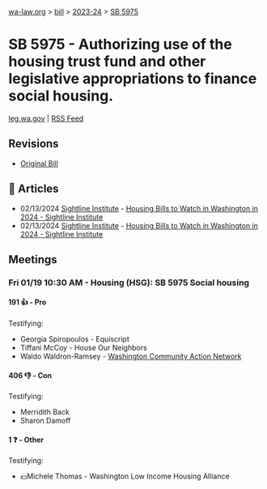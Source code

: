 [wa-law.org](/) > [bill](/bill/) > [2023-24](/bill/2023-24/) > [SB 5975](/bill/2023-24/sb/5975/)

# SB 5975 - Authorizing use of the housing trust fund and other legislative appropriations to finance social housing.
[leg.wa.gov](https://app.leg.wa.gov/billsummary?BillNumber=5975&Year=2023&Initiative=false) | [RSS Feed](./rss.xml)

## Revisions
* [Original Bill](1/)

## 📰 Articles
* 02/13/2024 [Sightline Institute](/org/sightline_institute/) - [Housing Bills to Watch in Washington in 2024 - Sightline Institute](https://www.sightline.org/2024/02/13/housing-bills-to-watch-in-washington-in-2024#:~:text=SB%205975)
* 02/13/2024 [Sightline Institute](/org/sightline_institute/) - [Housing Bills to Watch in Washington in 2024 - Sightline Institute](https://www.sightline.org/2024/02/13/housing-bills-to-watch-in-washington-in-2024/#:~:text=SB%205975)

## Meetings
### Fri 01/19 10:30 AM - Housing (HSG): SB 5975 Social housing
#### 191 👍 - Pro
Testifying:
* Georgia Spiropoulos - Equiscript
* Tiffani McCoy - House Our Neighbors
* Waldo Waldron-Ramsey - [Washington Community Action Network](/org/washington_community_action_network/)

#### 406 👎 - Con
Testifying:
* Merridith Back
* Sharon Damoff

#### 1 ❓ - Other
Testifying:
* 💵Michele Thomas - Washington Low Income Housing Alliance
